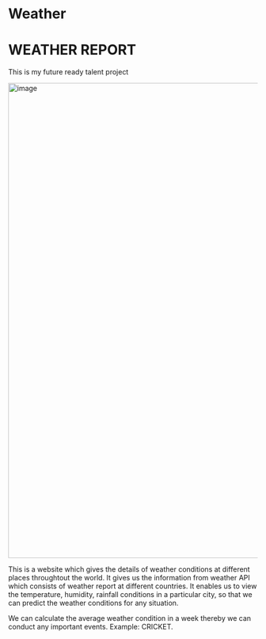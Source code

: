 # Weather
<h1>WEATHER REPORT</h1>
<p>This is my future ready talent project</p>
 
 <img width="960" alt="image" src="https://user-images.githubusercontent.com/109612396/184096287-5b57d783-6d98-4d0d-bd5b-17cf80a26cc0.png">

<p>This is a website which gives the details of weather conditions at different places throughtout the world. It gives us the information from weather API which consists of weather report at different countries. It enables us to view the temperature, humidity, rainfall conditions in a particular city, so that we can predict the weather conditions for any situation.</p>

<p> We can calculate the average weather condition in a week thereby we can conduct any important events. Example: CRICKET.</p
